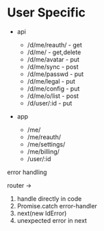 # User Specific

 * api
   * /d/me/reauth/      - get
   * /d/me/             - get,delete
   * /d/me/avatar       - put
   * /d/me/sync         - post
   * /d/me/passwd       - put
   * /d/me/legal        - put
   * /d/me/config       - put
   * /d/me/o/list       - post
   * /d/user/:id        - put

 * app
   * /me/
   * /me/reauth/
   * /me/settings/
   * /me/billing/
   * /user/:id



error handling

router ->
  1. handle directly in code 
  2. Promise.catch error-handler
  3. next(new ldError)
  4. unexpected error in next

    
